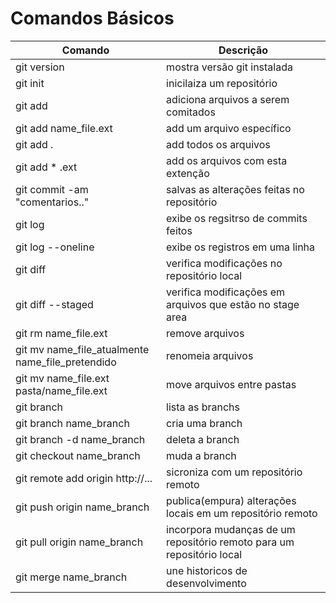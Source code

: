 # Comandos Básicos
 | Comando | Descrição |
 | ------ | ------ |
 | git version| mostra versão git instalada |
 | git init| inicilaiza um repositório |
 | git add |adiciona arquivos a serem comitados |
 | git add name_file.ext | add um arquivo específico |
 | git add .| add todos os arquivos |
 | git add * .ext | add os arquivos com esta extenção |
 | git commit -am "comentarios.." | salvas as alterações feitas no repositório |
 | git log |exibe os regsitrso de commits feitos |
 | git log --oneline |exibe os registros em uma linha |
 | git diff |verifica modificações no repositório local |
 | git diff --staged | verifica modificações em arquivos que estão no stage area |
 | git rm name_file.ext | remove arquivos |
 | git mv name_file_atualmente name_file_pretendido | renomeia arquivos |
 | git mv name_file.ext pasta/name_file.ext | move arquivos entre pastas |
 | git branch | lista as branchs |
 | git branch name_branch  |cria uma branch |
 | git branch -d name_branch |deleta a branch |
 | git checkout name_branch |muda a branch |
 | git remote add origin http://... | sicroniza com um repositório remoto |
 | git push origin name_branch |publica(empura) alterações locais em um repositório remoto |
 | git pull origin name_branch |incorpora mudanças de um repositório remoto para um repositório local |
 | git merge name_branch |une historicos de desenvolvimento |



